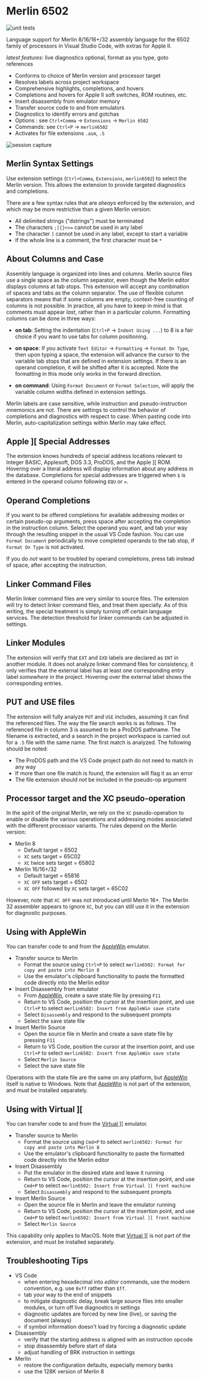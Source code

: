 # Merlin 6502

![unit tests](https://github.com/dfgordon/vscode-language-merlin6502/actions/workflows/node.js.yml/badge.svg)

Language support for Merlin 8/16/16+/32 assembly language for the 6502 family of processors in Visual Studio Code, with extras for Apple II.

*latest features*: live diagnostics optional, format as you type, goto references

* Conforms to choice of Merlin version and processor target
* Resolves labels across project workspace
* Comprehensive highlights, completions, and hovers
* Completions and hovers for Apple II soft switches, ROM routines, etc.
* Insert disassembly from emulator memory
* Transfer source code to and from emulators
* Diagnostics to identify errors and gotchas
* Options : see `Ctrl+Comma` -> `Extensions` -> `Merlin 6502`
* Commands: see `Ctrl+P` -> `merlin6502`
* Activates for file extensions `.asm`, `.S`

<img src="sample/demo-merlin.gif" alt="session capture"/>

## Merlin Syntax Settings

Use extension settings (`Ctrl+Comma`, `Extensions`, `merlin6502`) to select the Merlin version.  This allows the extension to provide targeted diagnostics and completions.

There are a few syntax rules that are *always* enforced by the extension, and which may be more restrictive than a given Merlin version:

* All delimited strings ("dstrings") must be terminated
* The characters `;[{}<>=` cannot be used in any label
* The character `]` cannot be used in any label, except to start a variable
* If the whole line is a comment, the first character must be `*`

## About Columns and Case

Assembly language is organized into lines and columns.  Merlin source files use a single space as the column separator, even though the Merlin editor displays columns at tab stops.  This extension will accept any combination of spaces and tabs as the column separator.  The use of flexible column separators means that if some columns are empty, context-free counting of columns is not possible.  In practice, all you have to keep in mind is that comments must appear *last*, rather than in a particular column.  Formatting columns can be done in three ways:

* **on tab**: Setting the indentation (`Ctrl+P` -> `Indent Using ...`) to 8 is a fair choice if you want to use tabs for column positioning.

* **on space**: If you activate `Text Editor` -> `Formatting` -> `Format On Type`, then upon typing a space, the extension will advance the cursor to the variable tab stops that are defined in extension settings.  If there is an operand completion, it will be shifted after it is accepted.  Note the formatting in this mode only works in the forward direction.

* **on command**: Using `Format Document` or `Format Selection`, will apply the variable column widths defined in extension settings.

Merlin labels are case sensitive, while instruction and pseudo-instruction mnemonics are not.  There are settings to control the behavior of completions and diagnostics with respect to case.  When pasting code into Merlin, auto-capitalization settings within Merlin may take effect.

## Apple ][ Special Addresses

The extension knows hundreds of special address locations relevant to Integer BASIC, Applesoft, DOS 3.3, ProDOS, and the Apple ][ ROM.  Hovering over a literal address will display information about any address in the database.  Completions for special addresses are triggered when `$` is entered in the operand column following `EQU` or `=`.

## Operand Completions

If you want to be offered completions for available addressing modes or certain pseudo-op arguments, press space after accepting the completion in the instruction column.  Select the operand you want, and tab your way through the resulting snippet in the usual VS Code fashion.  You can use `Format Document` periodically to move completed operands to the tab stop, if `Format On Type` is not activated.

If you do *not* want to be troubled by operand completions, press tab instead of space, after accepting the instruction.

## Linker Command Files

Merlin linker command files are very similar to source files.  The extension will try to detect linker command files, and treat them specially.  As of this writing, the special treatment is simply turning off certain language services.  The detection threshold for linker commands can be adjusted in settings.

## Linker Modules

The extension will verify that `EXT` and `EXD` labels are declared as `ENT` in another module.  It does not analyze linker command files for consistency, it only verifies that the external label has at least one corresponding entry label *somewhere* in the project.  Hovering over the external label shows the corresponding entries.

## PUT and USE files

The extension will fully analyze `PUT` and `USE` includes, assuming it can find the referenced files.  The way the file search works is as follows.  The referenced file in column 3 is assumed to be a ProDOS pathname. The filename is extracted, and a search in the project workspace is carried out for a `.S` file with the same name.  The first match is analyzed.  The following should be noted:

* The ProDOS path and the VS Code project path do not need to match in any way
* If more than one file match is found, the extension will flag it as an error
* The file extension should *not* be included in the pseudo-op argument

## Processor target and the XC pseudo-operation

In the spirit of the original Merlin, we rely on the `XC` pseudo-operation to enable or disable the various operations and addressing modes associated with the different processor variants. The rules depend on the Merlin version:

* Merlin 8
    - Default target = 6502
    - `XC` sets target = 65C02
    - `XC` twice sets target = 65802
* Merlin 16/16+/32
    - Default target = 65816
    - `XC OFF` sets target = 6502
    - `XC OFF` followed by `XC` sets target = 65C02

However, note that `XC OFF` was not introduced until Merlin 16+.  The Merlin 32 assembler appears to ignore `XC`, but you can still use it in the extension for diagnostic purposes.

## Using with AppleWin

You can transfer code to and from the [AppleWin](https://github.com/AppleWin/AppleWin) emulator.

* Transfer source to Merlin
    - Format the source using `Ctrl+P` to select `merlin6502: Format for copy and paste into Merlin 8`
    - Use the emulator's clipboard functionality to paste the formatted code directly into the Merlin editor
* Insert Disassembly from emulator
    - From [AppleWin](https://github.com/AppleWin/AppleWin), create a save state file by pressing `F11`
    - Return to VS Code, position the cursor at the insertion point, and use `Ctrl+P` to select `merlin6502: Insert from AppleWin save state`
    - Select `Disassembly` and respond to the subsequent prompts
    - Select the save state file
* Insert Merlin Source
    - Open the source file in Merlin and create a save state file by pressing `F11`
    - Return to VS Code, position the cursor at the insertion point, and use `Ctrl+P` to select `merlin6502: Insert from AppleWin save state`
    - Select `Merlin Source`
    - Select the save state file

Operations with the state file are the same on any platform, but [AppleWin](https://github.com/AppleWin/AppleWin) itself is native to Windows.  Note that [AppleWin](https://github.com/AppleWin/AppleWin) is not part of the extension, and must be installed separately.

## Using with Virtual ][

You can transfer code to and from the [Virtual \]\[](https://virtualii.com) emulator.

* Transfer source to Merlin
    - Format the source using `Cmd+P` to select `merlin6502: Format for copy and paste into Merlin 8`
    - Use the emulator's clipboard functionality to paste the formatted code directly into the Merlin editor
* Insert Disassembly
    - Put the emulator in the desired state and leave it running
    - Return to VS Code, position the cursor at the insertion point, and use `Cmd+P` to select `merlin6502: Insert from Virtual ][ front machine`
    - Select `Disassembly` and respond to the subsequent prompts
* Insert Merlin Source
    - Open the source file in Merlin and leave the emulator running
    - Return to VS Code, position the cursor at the insertion point, and use `Cmd+P` to select `merlin6502: Insert from Virtual ][ front machine`
    - Select `Merlin Source`

This capability only applies to MacOS. Note that [Virtual \]\[](https://virtualii.com) is not part of the extension, and must be installed separately.

## Troubleshooting Tips

* VS Code
    - when entering hexadecimal into *editor* commands, use the modern convention, e.g. use `0xff` rather than `$ff`.
    - tab your way to the end of snippets
    - to mitigate diagnostic delay, break large source files into smaller modules, or turn off live diagnostics in settings
    - diagnostic updates are forced by new line (live), or saving the document (always)
    - if symbol information doesn't load try forcing a diagnostic update
* Disassembly
    - verify that the starting address is aligned with an instruction opcode
    - stop disassembly before start of data
    - adjust handling of BRK instruction in settings
* Merlin
    - restore the configuration defaults, especially memory banks
    - use the 128K version of Merlin 8
